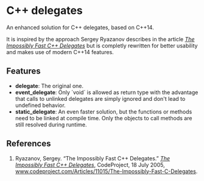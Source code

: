 # C++ delegates

An enhanced solution for C++ delegates, based on C++14.

It is inspired by the approach Sergey Ryazanov describes in the article [_The Impossibly Fast C++ Delegates_][impossDelegates] but is completly rewritten for better usability and makes use of modern C++14 features.

## Features
- **delegate**: The original one.
- **event_delegate**: Only ´void´ is allowed as return type with the advantage that calls to unlinked delegates are simply ignored and don't lead to undefined behavior.
- **static_delegate**: An even faster solution, but the functions or methods need to be linked at compile time. Only the objects to call methods are still resolved during runtime.

## References

1. Ryazanov, Sergey. “The Impossibly Fast C++ Delegates.” [_The Impossibly Fast C++ Delegates_][impossDelegates], CodeProject, 18 July 2005, www.codeproject.com/Articles/11015/The-Impossibly-Fast-C-Delegates. 

[impossDelegates]: https://www.codeproject.com/Articles/11015/The-Impossibly-Fast-C-Delegates